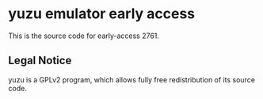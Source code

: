 yuzu emulator early access
=============

This is the source code for early-access 2761.

## Legal Notice

yuzu is a GPLv2 program, which allows fully free redistribution of its source code.